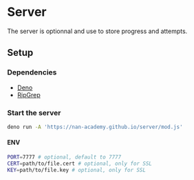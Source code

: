# Server

The server is optionnal and use to store progress and attempts.

## Setup

### Dependencies

- [Deno](https://deno.land/#installation)
- [RipGrep](https://github.com/BurntSushi/ripgrep#installation)

### Start the server

```bash
deno run -A 'https://nan-academy.github.io/server/mod.js'
```

#### ENV

```bash
PORT=7777 # optional, default to 7777
CERT=path/to/file.cert # optional, only for SSL
KEY=path/to/file.key # optional, only for SSL
```
